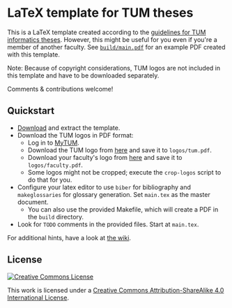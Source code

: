 # LaTeX template for TUM theses

This is a LaTeX template created according to the [guidelines for TUM informatics theses][thesis-guidelines]. However, this might be useful for you even if you're a member of another faculty. See [`build/main.pdf`][sample-pdf] for an example PDF created with this template.

Note: Because of copyright considerations, TUM logos are not included in this template and have to be downloaded separately.

Comments & contributions welcome!

## Quickstart

 * [Download][template-download] and extract the template.
 * Download the TUM logos in PDF format:
   * Log in to [MyTUM][mytum].
   * Download the TUM logo from [here][mytum-logo-tum] and save it to `logos/tum.pdf`.
   * Download your faculty's logo from [here][mytum-logo-faculty] and save it to `logos/faculty.pdf`.
   * Some logos might not be cropped; execute the `crop-logos` script to do that for you.
 * Configure your latex editor to use `biber` for bibliography and `makeglossaries` for glossary generation. Set `main.tex` as the master document.
   * You can also use the provided Makefile, which will create a PDF in the `build` directory.
 * Look for `TODO` comments in the provided files. Start at `main.tex`.

For additional hints, have a look at [the wiki][wiki].

## License

[![Creative Commons License][license-image]][license]

This work is licensed under a [Creative Commons Attribution-ShareAlike 4.0 International License][license].

[thesis-guidelines]: http://www.in.tum.de/fuer-studierende/pruefungen-und-formalitaeten/abschlussarbeit.html
[sample-pdf]: https://raw.github.com/fwalch/tum-thesis-latex/master/build/main.pdf
[template-download]: https://github.com/fwalch/tum-thesis-latex/archive/master.zip
[mytum]: https://portal.mytum.de
[mytum-logo-tum]: https://portal.mytum.de/corporatedesign/download/TUM_Logo/index_html
[mytum-logo-faculty]: https://portal.mytum.de/corporatedesign/download/fakultaetslogos/index_html
[wiki]: https://github.com/fwalch/tum-thesis-latex/wiki/
[license]: https://creativecommons.org/licenses/by-sa/4.0/
[license-image]: https://i.creativecommons.org/l/by-sa/4.0/88x31.png
